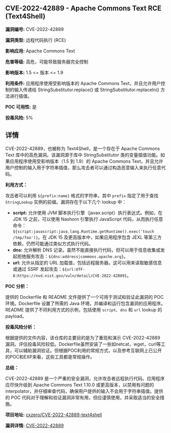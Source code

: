 ## CVE-2022-42889 - Apache Commons Text RCE (Text4Shell)

**漏洞编号:** CVE-2022-42889

**漏洞类型:** 远程代码执行 (RCE)

**影响应用:** Apache Commons Text

**危害等级:** 高危，可能导致服务器完全控制

**影响版本:** 1.5 <= 版本 <= 1.9

**利用条件:** 应用程序使用受影响版本的 Apache Commons Text，并且允许用户控制的输入传递给 StringSubstitutor.replace() 或 StringSubstitutor.replaceIn() 方法进行插值。

**POC 可用性:** 是

**投毒风险:** 5%

## 详情

CVE-2022-42889，也被称为 Text4Shell，是一个存在于 Apache Commons Text 库中的高危漏洞。该漏洞源于库中 StringSubstitutor 类的变量插值功能。如果应用程序使用受影响版本（1.5 到 1.9）的 Apache Commons Text，并且允许用户控制的输入用于字符串插值，那么攻击者可以通过构造恶意输入来执行任意代码。

**利用方式：**

攻击者可以利用 `${prefix:name}` 格式的字符串，其中 `prefix` 指定了用于查找 `StringLookup` 实例的前缀。漏洞存在于以下几个 lookup 中：

*   **script:** 允许使用 JVM 脚本执行引擎（javax.script）执行表达式。例如，在 JDK 15 之前，可以使用 Nashorn 引擎执行 JavaScript 代码，从而执行任意命令：`${script:javascript:java.lang.Runtime.getRuntime().exec('touch /tmp/foo')}`。在 JDK 15 及更高版本中，如果应用程序包含 JEXL 等第三方依赖，仍然可能通过类似方式执行代码。
*   **dns:** 允许解析 DNS 记录。虽然不能直接执行代码，但可以用于信息收集或发起拒绝服务攻击：`${dns:address|commons.apache.org}`。
*   **url:** 允许从指定的 URL 加载值，包括远程服务器。这可以用来读取敏感信息或通过 SSRF 发起攻击：`${url:UTF-8:https://nvd.nist.gov/vuln/detail/CVE-2022-42889}`。

**POC 分析：**

提供的 Dockerfile 和 README 文件提供了一个可用于测试和验证此漏洞的 POC 环境。Dockerfile 设置了所需的 Java 环境，并编译和运行包含漏洞的应用程序。README 提供了不同利用方式的示例，包括使用 `script`、`dns` 和 `url` lookup 的 payload。

**投毒风险分析：**

根据提供的文件内容，该仓库的主要目的是为了重现和演示 CVE-2022-42889 漏洞。评估投毒风险较低。Dockerfile虽然安装了一些如netcat，wget，curl等工具，可以辅助漏洞验证。但根据POC利用的常规方式，以及参考互联网上已公开的POC和EXP来看，这些工具都是常规操作。

**总结：**

CVE-2022-42889 是一个严重的安全漏洞，允许攻击者远程执行代码。应用程序应尽快升级到 Apache Commons Text 1.10.0 或更高版本，以禁用有问题的 interpolator，并仔细审查代码，确保用户提供的输入不会用于字符串插值。提供的 POC 代码对于理解和验证漏洞非常有用，但应谨慎使用，并采取适当的安全措施。

**项目地址:** [cxzero/CVE-2022-42889-text4shell](https://github.com/cxzero/CVE-2022-42889-text4shell)

**漏洞详情:** [CVE-2022-42889](https://nvd.nist.gov/vuln/detail/CVE-2022-42889)